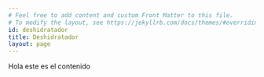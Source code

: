 ```yaml
---
# Feel free to add content and custom Front Matter to this file.
# To modify the layout, see https://jekyllrb.com/docs/themes/#overriding-theme-defaults
id: deshidratador
title: Deshidratador
layout: page
---
```

Hola este es el contenido
